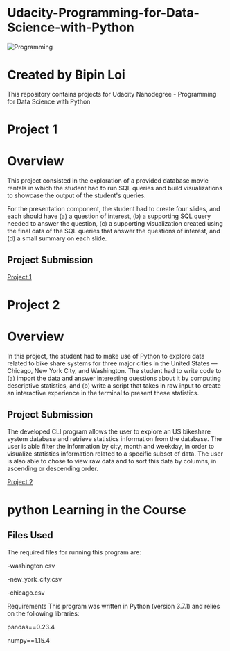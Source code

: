 # Udacity-Programming-for-Data-Science-with-Python

![Programming](https://user-images.githubusercontent.com/50086998/87258772-cf7f6980-c46b-11ea-9308-6bc982054f3d.jpg)


# Created by Bipin Loi
This repository contains projects for Udacity Nanodegree - Programming for Data Science with Python

# Project 1
# Overview
This project consisted in the exploration of a provided database movie rentals in which the student had to run SQL queries and build visualizations to showcase the output of the student's queries.

For the presentation component, the student had to create four slides, and each should have (a) a question of interest, (b) a supporting SQL query needed to answer the question, (c) a supporting visualization created using the final data of the SQL queries that answer the questions of interest, and (d) a small summary on each slide.

## Project Submission
[Project 1](https://github.com/loibipin/Udacity-Programming-for-Data-Science-with-Python/tree/master/Project%201%20SQL)


# Project 2


# Overview
In this project, the student had to make use of Python to explore data related to bike share systems for three major cities in the United States — Chicago, New York City, and Washington. The student had to write code to (a) import the data and answer interesting questions about it by computing descriptive statistics, and (b) write a script that takes in raw input to create an interactive experience in the terminal to present these statistics.

## Project Submission

The developed CLI program allows the user to explore an US bikeshare system database and retrieve statistics information from the database. The user is able filter the information by city, month and weekday, in order to visualize statistics information related to a specific subset of data. The user is also able to chose to view raw data and to sort this data by columns, in ascending or descending order.

[Project 2](https://github.com/loibipin/Udacity-Programming-for-Data-Science-with-Python/tree/master/Project%202%20Python)


# python Learning in the Course

## Files Used
The required files for running this program are:

  -washington.csv
  
  -new_york_city.csv
  
  -chicago.csv

Requirements
This program was written in Python (version 3.7.1) and relies on the following libraries:

pandas==0.23.4

numpy==1.15.4
